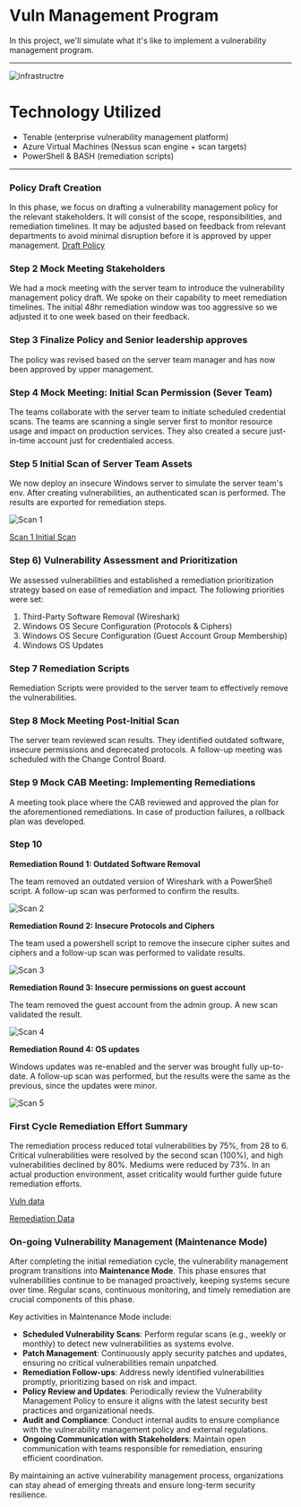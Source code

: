 # Vuln Management Program

In this project, we'll simulate what it's like to implement a vulnerability management program.

---

![infrastructre](./azure-tenable.png)

# Technology Utilized
- Tenable (enterprise vulnerability management platform)
- Azure Virtual Machines (Nessus scan engine + scan targets)
- PowerShell & BASH (remediation scripts)

---

### Policy Draft Creation

In this phase, we focus on drafting a vulnerability management policy for the relevant stakeholders. It will consist of the scope, responsibilities, and remediation timelines. It may be adjusted based on feedback from relevant departments to avoid minimal disruption before it is approved by upper management.
[Draft Policy](./Vulnerability-Management-Policy-Draft.pdf)


### Step 2 Mock Meeting Stakeholders

We had a mock meeting with the server team to introduce the vulnerability management policy draft. We spoke on their capability to meet remediation timelines. The initial 48hr remediation window was too aggressive so we adjusted it to one week based on their feedback.

### Step 3 Finalize Policy and Senior leadership approves

The policy was revised based on the server team manager and has now been approved by upper management.


### Step 4 Mock Meeting: Initial Scan Permission (Sever Team)

The teams collaborate with the server team to initiate scheduled credential scans. The teams are scanning a single server first to monitor resource usage and impact on production services. They also created a secure just-in-time account just for credentialed access.

### Step 5 Initial Scan of Server Team Assets

We now deploy an insecure Windows server to simulate the server team's env. After creating vulnerabilities, an authenticated scan is performed. The results are exported for remediation steps.


![Scan 1](./1st-scan.png.png)

[Scan 1 Initial Scan](./win-server-scan-final-cmunoz-1st-scan.pdf)


### Step 6) Vulnerability Assessment and Prioritization

We assessed vulnerabilities and established a remediation prioritization strategy based on ease of remediation and impact. The following priorities were set:

1. Third-Party Software Removal (Wireshark)
2. Windows OS Secure Configuration (Protocols & Ciphers)
3. Windows OS Secure Configuration (Guest Account Group Membership)
4. Windows OS Updates

### Step 7 Remediation Scripts

Remediation Scripts were provided to the server team to effectively remove the vulnerabilities.


### Step 8 Mock Meeting Post-Initial Scan

The server team reviewed scan results. They identified outdated software, insecure permissions and deprecated protocols. A follow-up meeting was scheduled with the Change Control Board.


### Step 9 Mock CAB Meeting: Implementing Remediations

A meeting took place where the CAB reviewed and approved the plan for the aforementioned remediations. In case of production failures, a rollback plan was developed.

### Step 10

**Remediation Round 1: Outdated Software Removal**

The team removed an outdated version of Wireshark with a PowerShell script. A follow-up scan was performed to confirm the results.

![Scan 2](./2nd-scan.png)


**Remediation Round 2: Insecure Protocols and Ciphers**

The team used a powershell script to remove the insecure cipher suites and ciphers and a follow-up scan was performed to validate results.

![Scan 3](./3rd-scan.png)

**Remediation Round 3: Insecure permissions on guest account**

The team removed the guest account from the admin group. A new scan validated the result.

![Scan 4](./4th-scan.png)

**Remediation Round 4: OS updates**

Windows updates was re-enabled and the server was brought fully up-to-date. A follow-up scan was performed, but the results were the same as the previous, since the updates were minor.

![Scan 5](./5th-scan.png)


### First Cycle Remediation Effort Summary

The remediation process reduced total vulnerabilities by 75%, from 28 to 6. Critical vulnerabilities were resolved by the second scan (100%), and high vulnerabilities declined by 80%. Mediums were reduced by 73%. In an actual production environment, asset criticality would further guide future remediation efforts.  

[Vuln data](./vuln-graph-progession.png)

[Remediation Data](./Vulnerability-Remediation-Progress.xlsx)

### On-going Vulnerability Management (Maintenance Mode)

After completing the initial remediation cycle, the vulnerability management program transitions into **Maintenance Mode**. This phase ensures that vulnerabilities continue to be managed proactively, keeping systems secure over time. Regular scans, continuous monitoring, and timely remediation are crucial components of this phase. 

Key activities in Maintenance Mode include:
- **Scheduled Vulnerability Scans**: Perform regular scans (e.g., weekly or monthly) to detect new vulnerabilities as systems evolve.
- **Patch Management**: Continuously apply security patches and updates, ensuring no critical vulnerabilities remain unpatched.
- **Remediation Follow-ups**: Address newly identified vulnerabilities promptly, prioritizing based on risk and impact.
- **Policy Review and Updates**: Periodically review the Vulnerability Management Policy to ensure it aligns with the latest security best practices and organizational needs.
- **Audit and Compliance**: Conduct internal audits to ensure compliance with the vulnerability management policy and external regulations.
- **Ongoing Communication with Stakeholders**: Maintain open communication with teams responsible for remediation, ensuring efficient coordination.

By maintaining an active vulnerability management process, organizations can stay ahead of emerging threats and ensure long-term security resilience.

